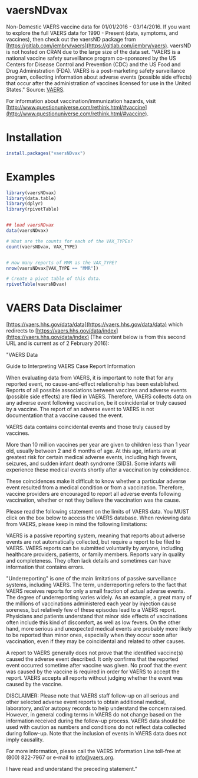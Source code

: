 ﻿# vaersNDvax

Non-Domestic VAERS vaccine data for 01/01/2016 - 03/14/2016. If you want to explore the full VAERS data for 1990 - Present (data, symptoms, and vaccines), then check out the vaersND package from [https://gitlab.com/iembry/vaers](https://gitlab.com/iembry/vaers). vaersND is not hosted on CRAN due to the large size of the data set. "VAERS is a national vaccine safety surveillance program co-sponsored by the US Centers for Disease Control and Prevention (CDC) and the US Food and Drug Administration (FDA). VAERS is a post-marketing safety surveillance program, collecting information about adverse events (possible side effects) that occur after the administration of vaccines licensed for use in the United States." Source: [VAERS](https://vaers.hhs.gov/index).

For information about vaccination/immunization hazards, visit [http://www.questionuniverse.com/rethink.html/#vaccine](http://www.questionuniverse.com/rethink.html/#vaccine).


# Installation

```R
install.packages("vaersNDvax")
```



# Examples
```R
library(vaersNDvax)
library(data.table)
library(dplyr)
library(rpivotTable)


## load vaersNDvax
data(vaersNDvax)

# What are the counts for each of the VAX_TYPEs?
count(vaersNDvax, VAX_TYPE)


# How many reports of MMR as the VAX_TYPE?
nrow(vaersNDvax[VAX_TYPE == "MMR"])

# Create a pivot table of this data.
rpivotTable(vaersNDvax)
```



# VAERS Data Disclaimer
[https://vaers.hhs.gov/data/data](https://vaers.hhs.gov/data/data) which redirects to [https://vaers.hhs.gov/data/index](https://vaers.hhs.gov/data/index) (The content below is from this second URL and is current as of 2 February 2016):

"VAERS Data

Guide to Interpreting VAERS Case Report Information

When evaluating data from VAERS, it is important to note that for any reported event, no cause-and-effect relationship has been established. Reports of all possible associations between vaccines and adverse events (possible side effects) are filed in VAERS. Therefore, VAERS collects data on any adverse event following vaccination, be it coincidental or truly caused by a vaccine. The report of an adverse event to VAERS is not documentation that a vaccine caused the event.

VAERS data contains coincidental events and those truly caused by vaccines.

More than 10 million vaccines per year are given to children less than 1 year old, usually between 2 and 6 months of age. At this age, infants are at greatest risk for certain medical adverse events, including high fevers, seizures, and sudden infant death syndrome (SIDS). Some infants will experience these medical events shortly after a vaccination by coincidence.

These coincidences make it difficult to know whether a particular adverse event resulted from a medical condition or from a vaccination. Therefore, vaccine providers are encouraged to report all adverse events following vaccination, whether or not they believe the vaccination was the cause.

Please read the following statement on the limits of VAERS data. You MUST click on the box below to access the VAERS database.
When reviewing data from VAERS, please keep in mind the following limitations:

VAERS is a passive reporting system, meaning that reports about adverse events are not automatically collected, but require a report to be filed to VAERS.  VAERS reports can be submitted voluntarily by anyone, including healthcare providers, patients, or family members. Reports vary in quality and completeness. They often lack details and sometimes can have information that contains errors.

"Underreporting" is one of the main limitations of passive surveillance systems, including VAERS. The term, underreporting refers to the fact that VAERS receives reports for only a small fraction of actual adverse events. The degree of underreporting varies widely. As an example, a great many of the millions of vaccinations administered each year by injection cause soreness, but relatively few of these episodes lead to a VAERS report. Physicians and patients understand that minor side effects of vaccinations often include this kind of discomfort, as well as low fevers.  On the other hand, more serious and unexpected medical events are probably more likely to be reported than minor ones, especially when they occur soon after vaccination, even if they may be coincidental and related to other causes.

A report to VAERS generally does not prove that the identified vaccine(s) caused the adverse event described.  It only confirms that the reported event occurred sometime after vaccine was given. No proof that the event was caused by the vaccine is required in order for VAERS to accept the report. VAERS accepts all reports without judging whether the event was caused by the vaccine.

DISCLAIMER:   Please note that VAERS staff follow-up on all serious and other selected adverse event reports to obtain additional medical, laboratory, and/or autopsy records to help understand the concern raised.  However, in general coding terms in VAERS do not change based on the information received during the follow-up process. VAERS data should be used with caution as numbers and conditions do not reflect data collected during follow-up.  Note that the inclusion of events in VAERS data does not imply causality.

For more information, please call the VAERS Information Line toll-free at (800) 822-7967 or e-mail to [info@vaers.org](info@vaers.org).

I have read and understand the preceding statement."
